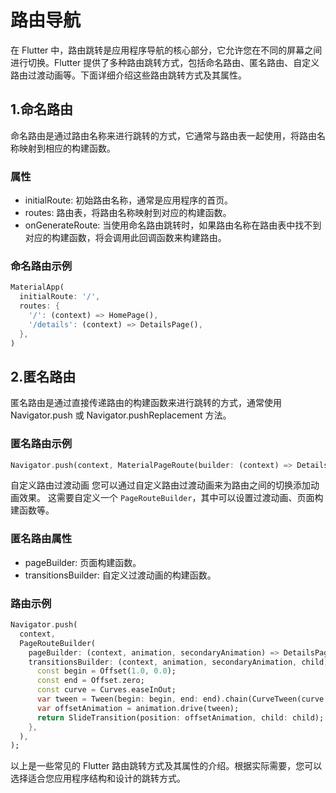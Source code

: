 # 路由导航

在 Flutter 中，路由跳转是应用程序导航的核心部分，它允许您在不同的屏幕之间进行切换。Flutter 提供了多种路由跳转方式，包括命名路由、匿名路由、自定义路由过渡动画等。下面详细介绍这些路由跳转方式及其属性。

## 1.命名路由

命名路由是通过路由名称来进行跳转的方式，它通常与路由表一起使用，将路由名称映射到相应的构建函数。

### 属性

- initialRoute: 初始路由名称，通常是应用程序的首页。
- routes: 路由表，将路由名称映射到对应的构建函数。
- onGenerateRoute: 当使用命名路由跳转时，如果路由名称在路由表中找不到对应的构建函数，将会调用此回调函数来构建路由。

### 命名路由示例

```dart
MaterialApp(
  initialRoute: '/',
  routes: {
    '/': (context) => HomePage(),
    '/details': (context) => DetailsPage(),
  },
)
```

## 2.匿名路由

匿名路由是通过直接传递路由的构建函数来进行跳转的方式，通常使用 Navigator.push 或 Navigator.pushReplacement 方法。

### 匿名路由示例

```dart
Navigator.push(context, MaterialPageRoute(builder: (context) => DetailsPage()));
```

自定义路由过渡动画
您可以通过自定义路由过渡动画来为路由之间的切换添加动画效果。
这需要自定义一个 `PageRouteBuilder`，其中可以设置过渡动画、页面构建函数等。

### 匿名路由属性

- pageBuilder: 页面构建函数。
- transitionsBuilder: 自定义过渡动画的构建函数。

### 路由示例

```dart
Navigator.push(
  context,
  PageRouteBuilder(
    pageBuilder: (context, animation, secondaryAnimation) => DetailsPage(),
    transitionsBuilder: (context, animation, secondaryAnimation, child) {
      const begin = Offset(1.0, 0.0);
      const end = Offset.zero;
      const curve = Curves.easeInOut;
      var tween = Tween(begin: begin, end: end).chain(CurveTween(curve: curve));
      var offsetAnimation = animation.drive(tween);
      return SlideTransition(position: offsetAnimation, child: child);
    },
  ),
);
```

以上是一些常见的 Flutter 路由跳转方式及其属性的介绍。根据实际需要，您可以选择适合您应用程序结构和设计的跳转方式。
